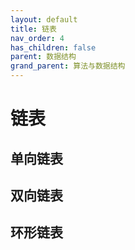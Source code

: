 ```yaml
---
layout: default
title: 链表
nav_order: 4
has_children: false
parent: 数据结构
grand_parent: 算法与数据结构
---
```


# 链表

## 单向链表

## 双向链表

## 环形链表